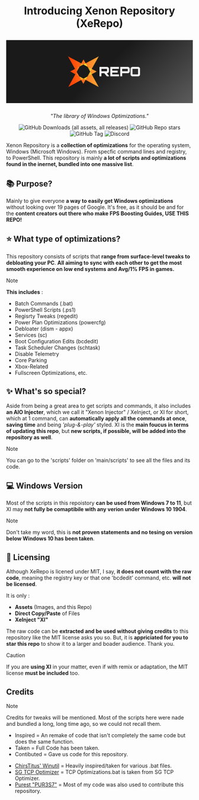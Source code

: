 <h1 align="center">

**Introducing Xenon Repository (XeRepo)**

<img src="images/xerepo.png" alt="XeRepo" width="1100">

</h1>

<div align="center">

*"The library of Windows Optimizations."*

![GitHub Downloads (all assets, all releases)](https://img.shields.io/github/downloads/xeproject/xerepo/total?style=for-the-badge&color=lightblue)
![GitHub Repo stars](https://img.shields.io/github/stars/xeproject/xerepo?style=for-the-badge&color=gold)
![GitHub Tag](https://img.shields.io/github/v/tag/xeproject/xerepo?style=for-the-badge&label=XI%20Release&color=brightgreen)
![Discord](https://img.shields.io/discord/1351857871838777374?style=for-the-badge&logo=discord&logoColor=white&label=Join%20Us&color=%235865F2&link=https://discord.gg/XyXctdthVZ)

</div>

Xenon Repository is a **collection of optimizations** for the operating system, Windows (Microsoft Windows). From specfic command lines and registry, to PowerShell. This repository is mainly **a lot of scripts and optimizations found in the inernet, bundled into one massive list**.

## 📚 Purpose?
Mainly to give everyone **a way to easily get Windows optimizations** without looking over 19 pages of Google. It's free, as it should be and for the **content creators out there who make FPS Boosting Guides, USE THIS REPO!**

## ⭐ What type of optimizations?
This repository consists of scripts that **range from surface-level tweaks to debloating your PC**. **All aiming to sync with each other to get the most smooth experience on low end systems and Avg/1% FPS in games.**

> [!NOTE]
> **This includes** :
> - Batch Commands (.bat)
> - PowerShell Scripts (.ps1)
> - Regisrty Tweaks (regedit)
> - Power Plan Optimizations (powercfg)
> - Debloater (dism - appx)
> - Services (sc)
> - Boot Configuration Edits (bcdedit)
> - Task Scheduler Changes (schtask)
> - Disable Telemetry
> - Core Parking
> - Xbox-Related
> - Fullscreen Optimizations,
> etc.

## ✨ What's so special?
Aside from being a great area to get scripts and commands, it also includes **an AIO Injecter**, which we call it "Xenon Injector" / XeInject, or XI for short, which at 1 command, can **automatically apply all the commands at once**, **saving time** and being _'plug-&-play'_ styled. XI is the **main foucus in terms of updating this repo**, but **new scripts, if possible, will be added into the repository as well**.

> [!NOTE]
> You can go to the 'scripts' folder on 'main/scripts' to see all the files and its code.

## 💻 Windows Version
Most of the scripts in this repoistory **can be used from Windows 7 to 11**, but XI may **not fully be comaptibile with any verion under Windows 10 1904**.

> [!NOTE]
> Don't take my word, this is **not proven statements and no tesing on version below Windows 10 has been taken**.

## 📝 Licensing
Although XeRepo is licened under MIT, I say, **it does not count with the raw code**, meaning the registry key or that one 'bcdedit' command, etc. **will not be licensed**.

It is only :
- **Assets** (Images, and this Repo)
- **Direct Copy/Paste** of Files
- **XeInject "XI"**

The raw code can be **extracted and be used without giving credits** to this repository like the MIT license asks you so. But, it is **appriciated for you to star this repo** to show it to a larger and boader audience. Thank you.

> [!CAUTION]
> If you are **using XI** in your matter, even if with remix or adaptation, the MIT license **must be included** too.

## Credits

> [!NOTE]
> Credits for tweaks will be mentioned. Most of the scripts here were nade and bundled a long, long time ago, so we could not recall them.
> - Inspired = An remake of code that isn't completely the same code but does the same function.
> - Taken = Full Code has been taken.
> - Contibuted = Gave us code for this repository.

- [ChirsTitus' Winutil](https://github.com/ChrisTitusTech/winutil) = Heavily inspired/taken for various .bat files.
- [SG TCP Optimizer](https://www.speedguide.net/downloads.php) = TCP Optimizations.bat is taken from SG TCP Optimizer.
- [Purest "PUR3S7"](https://www.github.com/PUR3S7) = Most of my code was also used to contribute this repository.
